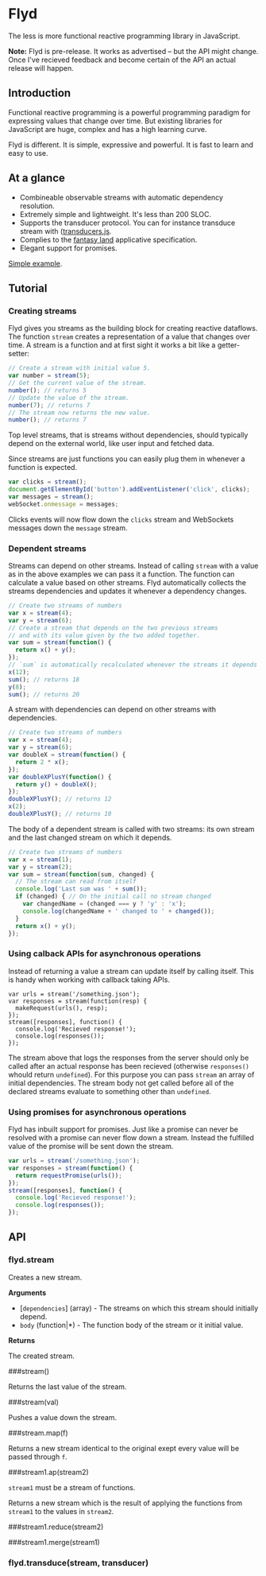 # Flyd
The less is more functional reactive programming library in JavaScript.

__Note:__ Flyd is pre-release. It works as advertised – but the API might
change. Once I've recieved feedback and become certain of the API an actual
release will happen.

## Introduction

Functional reactive programming is a powerful programming paradigm for
expressing values that change over time. But existing libraries for JavaScript
are huge, complex and has a high learning curve.

Flyd is different. It is simple, expressive and powerful. It is fast to learn
and easy to use.

## At a glance

* Combineable observable streams with automatic dependency resolution.
* Extremely simple and lightweight. It's less than 200 SLOC.
* Supports the transducer protocol. You can for instance transduce stream with
  ([transducers.js](https://github.com/jlongster/transducers.js).
* Complies to the [fantasy land](https://github.com/fantasyland/fantasy-land)
  applicative specification.
* Elegant support for promises.

[Simple example](http://paldepind.github.io/flyd/examples/sum/).

## Tutorial

### Creating streams

Flyd gives you streams as the building block for creating reactive dataflows.
The function `stream` creates a representation of a value that changes over time.
A stream is a function and at first sight it works a bit like a getter-setter:

```javascript
// Create a stream with initial value 5.
var number = stream(5);
// Get the current value of the stream.
number(); // returns 5
// Update the value of the stream.
number(7); // returns 7
// The stream now returns the new value.
number(); // returns 7
```

Top level streams, that is streams without dependencies, should typically
depend on the external world, like user input and fetched data.

Since streams are just functions you can easily plug them in whenever a
function is expected.

```javascript
var clicks = stream();
document.getElementById('button').addEventListener('click', clicks);
var messages = stream();
webSocket.onmessage = messages;
```

Clicks events will now flow down the `clicks` stream and WebSockets messages
down the `message` stream.

### Dependent streams

Streams can depend on other streams. Instead of calling `stream` with a value
as in the above examples we can pass it a function. The function can calculate
a value based on other streams. Flyd automatically collects the streams dependencies
and updates it whenever a dependency changes.

```javascript
// Create two streams of numbers
var x = stream(4);
var y = stream(6);
// Create a stream that depends on the two previous streams
// and with its value given by the two added together.
var sum = stream(function() {
  return x() + y();
});
// `sum` is automatically recalculated whenever the streams it depends on changes.
x(12);
sum(); // returns 18
y(8);
sum(); // returns 20
```

A stream with dependencies can depend on other streams with dependencies.

```javascript
// Create two streams of numbers
var x = stream(4);
var y = stream(6);
var doubleX = stream(function() {
  return 2 * x();
});
var doubleXPlusY(function() {
  return y() + doubleX();
});
doubleXPlusY(); // returns 12
x(2);
doubleXPlusY(); // returns 10
```

The body of a dependent stream is called with two streams: its own stream and
the last changed stream on which it depends.

```javascript
// Create two streams of numbers
var x = stream(1);
var y = stream(2);
var sum = stream(function(sum, changed) {
  // The stream can read from itself
  console.log('Last sum was ' + sum());
  if (changed) { // On the initial call no stream changed
    var changedName = (changed === y ? 'y' : 'x');
    console.log(changedName + ' changed to ' + changed());
  }
  return x() + y();
});
```

### Using calback APIs for asynchronous operations

Instead of returning a value a stream can update itself by calling itself. This
is handy when working with callback taking APIs.

```
var urls = stream('/something.json');
var responses = stream(function(resp) {
  makeRequest(urls(), resp);
});
stream([responses], function() {
  console.log('Recieved response!');
  console.log(responses());
});
```

The stream above that logs the responses from the server should only be called
after an actual response has been recieved (otherwise `responses()` whould return
`undefined`). For this purpose you can pass `stream` an array of initial
dependencies. The stream body not get called before all of the declared
streams evaluate to something other than `undefined`.

### Using promises for asynchronous operations

Flyd has inbuilt support for promises. Just like a promise can never be resolved with
a promise can never flow down a stream. Instead the fulfilled value of the promise will
be sent down the stream.

```javascript
var urls = stream('/something.json');
var responses = stream(function() {
  return requestPromise(urls());
});
stream([responses], function() {
  console.log('Recieved response!');
  console.log(responses());
});
```

## API

### flyd.stream

Creates a new stream.

__Arguments__
  * \[`dependencies`\] (array) - The streams on which this stream should initially depend.
  * `body` (function|\*) - The function body of the stream or it initial value.

__Returns__

The created stream.

###stream()

Returns the last value of the stream.

###stream(val)

Pushes a value down the stream.

###stream.map(f)

Returns a new stream identical to the original exept every
value will be passed through `f`.

###stream1.ap(stream2)

`stream1` must be a stream of functions.

Returns a new stream which is the result of applying the
functions from `stream1` to the values in `stream2`.

###stream1.reduce(stream2)

###stream1.merge(stream1)

### flyd.transduce(stream, transducer)

